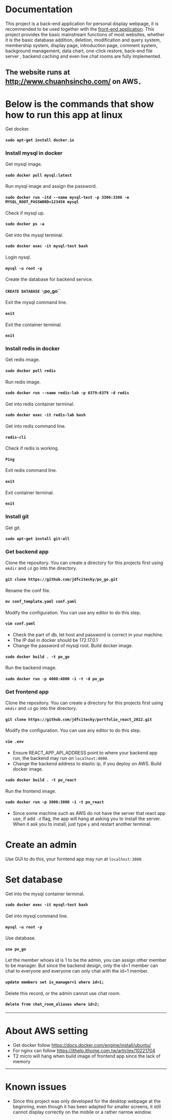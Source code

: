 # Documentation
This project is a back-end application for personal display webpage, it is recommended to be used together with the [front-end application](https://github.com/jdfcitecky/po_react). This project provides the basic mainstream functions of most websites, whether it is the basic database addition, deletion, modification and query system, membership system, display page, introduction page, comment system, background management, data chart, one-click restore, back-end file server , backend caching and even live chat rooms are fully implemented.

The website runs at http://www.chuanhsincho.com/ on AWS．
-----------------------------------------------------
# Below is the commands that show how to run this app at linux

Get docker.
#### `sudo apt-get install docker.io`

### Install mysql in docker
Get mysql image.
#### `sudo docker pull mysql:latest`
Run mysql image and assign the password.
#### `sudo docker run -itd --name mysql-test -p 3306:3306 -e MYSQL_ROOT_PASSWORD=123456 mysql`
Check if mysql up.
#### `sudo docker ps -a`
Get into the mysql terminal.
#### `sudo docker exec -it mysql-test bash`
Login nysql.
#### `mysql -u root -p`
Create the database for backend service.
#### `CREATE DATABASE \`po_go\``
Exit the mysql command line.
#### `exit`
Exit the container terminal.
#### `exit`

### Install redis in docker
Get redis image.
#### `sudo docker pull redis`
Run redis image.
#### `sudo docker run --name redis-lab -p 6379:6379 -d redis`
Get into redis container terminal.
#### `sudo docker exec -it redis-lab bash`
Get into redis command line.
#### `redis-cli`
Check if redis is working.
#### `Ping`
Exit redis command line.
#### `exit`
Exit container terminal.
#### `exit`

### Install git
Get git.
#### `sudo apt-get install git-all`


### Get backend app
Clone the repository. You can create a directory for this projects first using `mkdir` and `cd` go into the directory.
#### `git clone https://github.com/jdfcitecky/po_go.git`
Rename the conf file.
#### `mv conf_template.yaml conf.yaml`
Modify the configuration. You can use any editor to do this step.
#### `vim conf.yaml`
+ Check the part of db, let host and password is correct in your machine.
+ The IP dail in docker should be 172.17.0.1
+ Change the password of mysql root.
Build docker image.
#### `sudo docker build . -t po_go`
Run the backend image.
#### `sudo docker run -p 4000:4000 -i -t -d po_go`

### Get frontend app
Clone the repository. You can create a directory for this projects first using `mkdir` and `cd` go into the directory.
#### `git clone https://github.com/jdfcitecky/portfolio_react_2022.git`
Modify the configuration. You can use any editor to do this step.
#### `vim .env`
+ Ensure REACT_APP_API_ADDRESS point to where your backend app run, the backend may run on `localhost:4000`.
+ Change the backend address to elastic ip, if you deploy on AWS.
Build docker image.
#### `sudo docker build . -t po_react`
Run the frontend image.
#### `sudo docker run -p 3000:3000 -i -t po_react`
+ Since some machine such as AWS do not have the server that react app use, if add `-d` flag, the app will hang at asking you to install the server. When it ask you to install, just type `y` and restart another terminal.

# Create an admin
Use GUI to do this, your forntend app may run at `localhost:3000`.

# Set database
Get into the mysql container terminal.
#### `sudo docker exec -it mysql-test bash`
Get into mysql command line.
#### `mysql -u root -p`
Use database.
#### `use po_go`
Let the member whoes id is 1 to be the admin, you can assign other member to be manager. But since the backend design, only the id=1 member can chat to everyone and everyone can only chat with the id=1 member.
#### `update members set is_manager=1 where id=1;`
Delete this record, or the admin cannot use chat room.
#### `delete from chat_room_aliases where id=2;`
-----------------------------------------------------
# About AWS setting

+ Get docker follow https://docs.docker.com/engine/install/ubuntu/
+ For nginx can follow https://ithelp.ithome.com.tw/articles/10221704
+ T2 micro will hang when build image of frontend app since the lack of memory
-----------------------------------------------------
# Known issues
+ Since this project was only developed for the desktop webpage at the beginning, even though it has been adapted for smaller screens, it still cannot display correctly on the mobile or a rather narrow window.